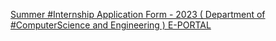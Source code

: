 [Summer #Internship Application Form - 2023 ( Department of #ComputerScience and Engineering )   E-PORTAL](https://qi.tc/qi/117574)
